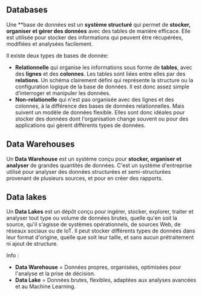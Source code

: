 ## Databases
Une **base de données  est un **système structuré** qui permet de **stocker, organiser et gérer des données** avec des tables de manière efficace. Elle est utilisée pour stocker des informations qui peuvent être récupérées, modifiées et analysées facilement.

Il existe deux types de bases de donnée:

- **Relationnelle** qui organise les informations sous forme de **tables**, avec des **lignes** et des **colonnes**. Les tables sont liées entre elles par des **relations**. Un schéma clairement défini qui représente la structure ou la configuration logique de la base de données. Il est donc assez simple d’interroger et manipuler les données.
- **Non-relationelle** qui  n'est pas organisée avec des lignes et des colonnes, à la différence des bases de données relationnelles. Mais suivent un modèle de données flexible. Elles sont donc idéales pour stocker des données dont l'organisation change souvent ou pour des applications qui gèrent différents types de données.

## Data Warehouses
Un **Data Warehouse** est un système conçu pour **stocker, organiser et analyser** de grandes quantités de données. C'est un système d'entreprise utilisé pour analyser des données structurées et semi-structurées provenant de plusieurs sources, et pour en créer des rapports.
## Data lakes
Un **Data Lakes** est un dépôt conçu pour ingérer, stocker, explorer, traiter et analyser tout type ou volume de données brutes,  quelle qu'en soit la source, qu'il s'agisse de systèmes opérationnels, de sources Web, de réseaux sociaux ou de IoT.
Il peut stocker différents types de données dans leur format d'origine, quelle que soit leur taille, et sans aucun prétraitement ni ajout de structure.


Info :
- **Data Warehouse** = Données propres, organisées, optimisées pour l'analyse et la prise de décision.
- **Data Lake** = Données brutes, flexibles, adaptées aux analyses avancées et au Machine Learning.